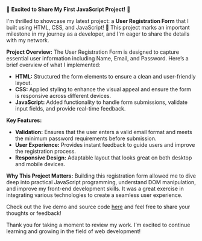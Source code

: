 

🌟 **Excited to Share My First JavaScript Project!** 🌟

I'm thrilled to showcase my latest project: a **User Registration Form** that I built using HTML, CSS, and JavaScript! 🎉 This project marks an important milestone in my journey as a developer, and I'm eager to share the details with my network.

**Project Overview:**
The User Registration Form is designed to capture essential user information including Name, Email, and Password. Here’s a brief overview of what I implemented:

- **HTML:** Structured the form elements to ensure a clean and user-friendly layout.
- **CSS:** Applied styling to enhance the visual appeal and ensure the form is responsive across different devices.
- **JavaScript:** Added functionality to handle form submissions, validate input fields, and provide real-time feedback.

**Key Features:**
- **Validation:** Ensures that the user enters a valid email format and meets the minimum password requirements before submission.
- **User Experience:** Provides instant feedback to guide users and improve the registration process.
- **Responsive Design:** Adaptable layout that looks great on both desktop and mobile devices.

**Why This Project Matters:**
Building this registration form allowed me to dive deep into practical JavaScript programming, understand DOM manipulation, and improve my front-end development skills. It was a great exercise in integrating various technologies to create a seamless user experience.

Check out the live demo and source code [here](#) and feel free to share your thoughts or feedback!

Thank you for taking a moment to review my work. I’m excited to continue learning and growing in the field of web development!

